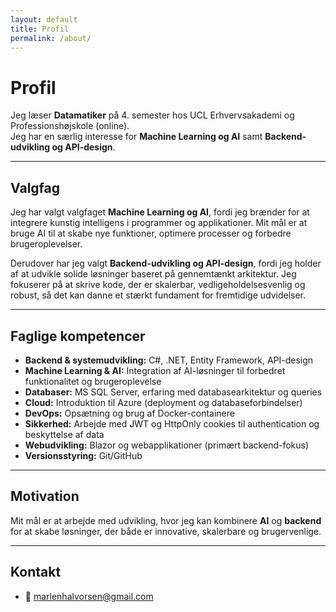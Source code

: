 ```yaml
---
layout: default
title: Profil
permalink: /about/
---
```


# Profil
Jeg læser **Datamatiker** på 4. semester hos UCL Erhvervsakademi og Professionshøjskole (online).  
Jeg har en særlig interesse for **Machine Learning og AI** samt **Backend-udvikling og API-design**.  

---

## Valgfag
Jeg har valgt valgfaget **Machine Learning og AI**, fordi jeg brænder for at integrere kunstig intelligens i programmer og applikationer. Mit mål er at bruge AI til at skabe nye funktioner, optimere processer og forbedre brugeroplevelser.  

Derudover har jeg valgt **Backend-udvikling og API-design**, fordi jeg holder af at udvikle solide løsninger baseret på gennemtænkt arkitektur. Jeg fokuserer på at skrive kode, der er skalerbar, vedligeholdelsesvenlig og robust, så det kan danne et stærkt fundament for fremtidige udvidelser.  

---

## Faglige kompetencer  
- **Backend & systemudvikling:** C#, .NET, Entity Framework, API-design  
- **Machine Learning & AI:** Integration af AI-løsninger til forbedret funktionalitet og brugeroplevelse  
- **Databaser:** MS SQL Server, erfaring med databasearkitektur og queries  
- **Cloud:** Introduktion til Azure (deployment og databaseforbindelser)  
- **DevOps:** Opsætning og brug af Docker-containere  
- **Sikkerhed:** Arbejde med JWT og HttpOnly cookies til authentication og beskyttelse af data  
- **Webudvikling:** Blazor og webapplikationer (primært backend-fokus)  
- **Versionsstyring:** Git/GitHub  

---

## Motivation  
Mit mål er at arbejde med udvikling, hvor jeg kan kombinere **AI** og **backend** for at skabe løsninger, der både er innovative, skalerbare og brugervenlige.  

---

## Kontakt  
- 📧 [marlenhalvorsen@gmail.com](mailto:marlenhalvorsen@gmail.com)  
